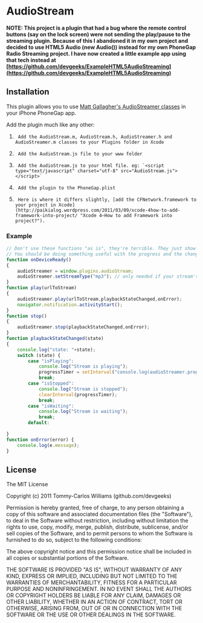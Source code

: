 AudioStream
============

**NOTE: This project is a plugin that had a bug where the remote control buttons (say on the lock screen) were not sending the play/pause to the streaming plugin. Because of this I abandoned it in my own project and decided to use HTML5 Audio (new Audio()) instead for my own PhoneGap Radio Streaming project. I have now created a little example app using that tech instead at [https://github.com/devgeeks/ExampleHTML5AudioStreaming](https://github.com/devgeeks/ExampleHTML5AudioStreaming)**

Installation
------------

This plugin allows you to use [Matt Gallagher's AudioStreamer classes](https://github.com/mattgallagher/AudioStreamer "Cocoa with Love does it again!") in your iPhone PhoneGap app.

Add the plugin much like any other:

1.      Add the AudioStream.m, AudioStream.h, AudioStreamer.h and AudioStreamer.m classes to your Plugins folder in Xcode
2.      Add the AudioStream.js file to your www folder
3.		Add the AudioStream.js to your html file. eg: `<script type="text/javascript" charset="utf-8" src="AudioStream.js"></script>`
4.      Add the plugin to the PhoneGap.plist
5.      Here is where it differs slightly, [add the CFNetwork.framework to your project in Xcode](http://paikialog.wordpress.com/2011/03/09/xcode-4how-to-add-framework-into-project/ "Xcode 4–How to add Framework into project?").

### Example
```javascript
// Don't use these functions "as is", they're terrible. They just show the methods available.
// You should be doing something useful with the progress and the changes in state at the least.
function onDeviceReady()
{
	audioStreamer = window.plugins.audioStream;
	audioStreamer.setStreamType("mp3"); // only needed if your stream's type isn't auto-detected
}
function play(urlToStream)
{
	audioStreamer.play(urlToStream,playbackStateChanged,onError);
	navigator.notification.activityStart();
}
function stop()
{
	audioStreamer.stop(playbackStateChanged,onError);
}
function playbackStateChanged(state)
{
	console.log("state: "+state);
	switch (state) {
		case "isPlaying":
			console.log("Stream is playing");
			progressTimer = setInterval("console.log(audioStreamer.progress + ' seconds')",300);
			break;
		case "isStopped":
			console.log("Stream is stopped");
			clearInterval(progressTimer);
			break;
		case "isWaiting":
			console.log("Stream is waiting");
			break;
		default:
		
}
function onError(error) {
	console.log(e.message);
}
```


## License

The MIT License

Copyright (c) 2011 Tommy-Carlos Williams (github.com/devgeeks)

Permission is hereby granted, free of charge, to any person obtaining a copy of this software and associated documentation files (the "Software"), to deal in the Software without restriction, including without limitation the rights to use, copy, modify, merge, publish, distribute, sublicense, and/or sell copies of the Software, and to permit persons to whom the Software is furnished to do so, subject to the following conditions:

The above copyright notice and this permission notice shall be included in all copies or substantial portions of the Software.

THE SOFTWARE IS PROVIDED "AS IS", WITHOUT WARRANTY OF ANY KIND, EXPRESS OR IMPLIED, INCLUDING BUT NOT LIMITED TO THE WARRANTIES OF MERCHANTABILITY, FITNESS FOR A PARTICULAR PURPOSE AND NONINFRINGEMENT. IN NO EVENT SHALL THE AUTHORS OR COPYRIGHT HOLDERS BE LIABLE FOR ANY CLAIM, DAMAGES OR OTHER LIABILITY, WHETHER IN AN ACTION OF CONTRACT, TORT OR OTHERWISE, ARISING FROM, OUT OF OR IN CONNECTION WITH THE SOFTWARE OR THE USE OR OTHER DEALINGS IN THE SOFTWARE.
